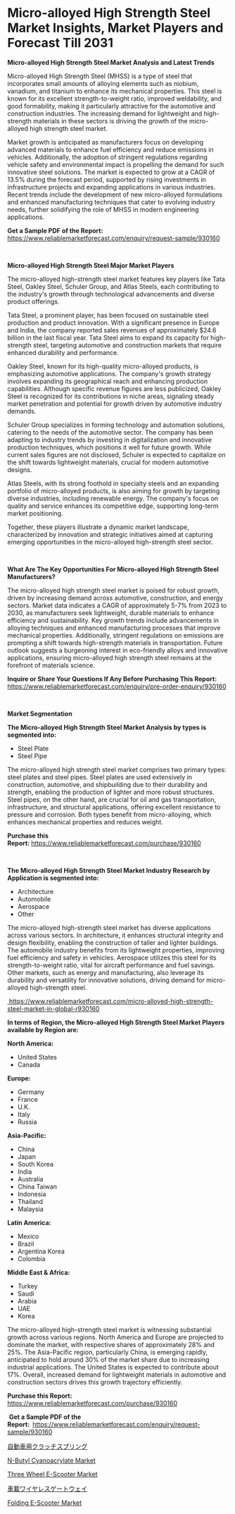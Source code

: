 <p><h1>Micro-alloyed High Strength Steel Market Insights, Market Players and Forecast Till 2031</h1></p><p><strong>Micro-alloyed High Strength Steel Market Analysis and Latest Trends</strong></p>
<p><p>Micro-alloyed High Strength Steel (MHSS) is a type of steel that incorporates small amounts of alloying elements such as niobium, vanadium, and titanium to enhance its mechanical properties. This steel is known for its excellent strength-to-weight ratio, improved weldability, and good formability, making it particularly attractive for the automotive and construction industries. The increasing demand for lightweight and high-strength materials in these sectors is driving the growth of the micro-alloyed high strength steel market.</p><p>Market growth is anticipated as manufacturers focus on developing advanced materials to enhance fuel efficiency and reduce emissions in vehicles. Additionally, the adoption of stringent regulations regarding vehicle safety and environmental impact is propelling the demand for such innovative steel solutions. The market is expected to grow at a CAGR of 13.5% during the forecast period, supported by rising investments in infrastructure projects and expanding applications in various industries. Recent trends include the development of new micro-alloyed formulations and enhanced manufacturing techniques that cater to evolving industry needs, further solidifying the role of MHSS in modern engineering applications.</p></p>
<p><strong>Get a Sample PDF of the Report:&nbsp;</strong> <a href="https://www.reliablemarketforecast.com/enquiry/request-sample/930160">https://www.reliablemarketforecast.com/enquiry/request-sample/930160</a></p>
<p>&nbsp;</p>
<p><strong>Micro-alloyed High Strength Steel Major Market Players</strong></p>
<p><p>The micro-alloyed high-strength steel market features key players like Tata Steel, Oakley Steel, Schuler Group, and Atlas Steels, each contributing to the industry's growth through technological advancements and diverse product offerings.</p><p>Tata Steel, a prominent player, has been focused on sustainable steel production and product innovation. With a significant presence in Europe and India, the company reported sales revenues of approximately $24.6 billion in the last fiscal year. Tata Steel aims to expand its capacity for high-strength steel, targeting automotive and construction markets that require enhanced durability and performance.</p><p>Oakley Steel, known for its high-quality micro-alloyed products, is emphasizing automotive applications. The company's growth strategy involves expanding its geographical reach and enhancing production capabilities. Although specific revenue figures are less publicized, Oakley Steel is recognized for its contributions in niche areas, signaling steady market penetration and potential for growth driven by automotive industry demands.</p><p>Schuler Group specializes in forming technology and automation solutions, catering to the needs of the automotive sector. The company has been adapting to industry trends by investing in digitalization and innovative production techniques, which positions it well for future growth. While current sales figures are not disclosed, Schuler is expected to capitalize on the shift towards lightweight materials, crucial for modern automotive designs.</p><p>Atlas Steels, with its strong foothold in specialty steels and an expanding portfolio of micro-alloyed products, is also aiming for growth by targeting diverse industries, including renewable energy. The company's focus on quality and service enhances its competitive edge, supporting long-term market positioning.</p><p>Together, these players illustrate a dynamic market landscape, characterized by innovation and strategic initiatives aimed at capturing emerging opportunities in the micro-alloyed high-strength steel sector.</p></p>
<p>&nbsp;</p>
<p><strong>What Are The Key Opportunities For Micro-alloyed High Strength Steel Manufacturers?</strong></p>
<p><p>The micro-alloyed high strength steel market is poised for robust growth, driven by increasing demand across automotive, construction, and energy sectors. Market data indicates a CAGR of approximately 5-7% from 2023 to 2030, as manufacturers seek lightweight, durable materials to enhance efficiency and sustainability. Key growth trends include advancements in alloying techniques and enhanced manufacturing processes that improve mechanical properties. Additionally, stringent regulations on emissions are prompting a shift towards high-strength materials in transportation. Future outlook suggests a burgeoning interest in eco-friendly alloys and innovative applications, ensuring micro-alloyed high strength steel remains at the forefront of materials science.</p></p>
<p><strong>Inquire or Share Your Questions If Any Before Purchasing This Report:</strong> <a href="https://www.reliablemarketforecast.com/enquiry/pre-order-enquiry/930160">https://www.reliablemarketforecast.com/enquiry/pre-order-enquiry/930160</a></p>
<p>&nbsp;</p>
<p><strong>Market Segmentation</strong></p>
<p><strong>The Micro-alloyed High Strength Steel Market Analysis by types is segmented into:</strong></p>
<p><ul><li>Steel Plate</li><li>Steel Pipe</li></ul></p>
<p><p>The micro-alloyed high strength steel market comprises two primary types: steel plates and steel pipes. Steel plates are used extensively in construction, automotive, and shipbuilding due to their durability and strength, enabling the production of lighter and more robust structures. Steel pipes, on the other hand, are crucial for oil and gas transportation, infrastructure, and structural applications, offering excellent resistance to pressure and corrosion. Both types benefit from micro-alloying, which enhances mechanical properties and reduces weight.</p></p>
<p><strong>Purchase this Report:&nbsp;</strong><a href="https://www.reliablemarketforecast.com/purchase/930160">https://www.reliablemarketforecast.com/purchase/930160</a></p>
<p>&nbsp;</p>
<p><strong>The Micro-alloyed High Strength Steel Market Industry Research by Application is segmented into:</strong></p>
<p><ul><li>Architecture</li><li>Automobile</li><li>Aerospace</li><li>Other</li></ul></p>
<p><p>The micro-alloyed high-strength steel market has diverse applications across various sectors. In architecture, it enhances structural integrity and design flexibility, enabling the construction of taller and lighter buildings. The automobile industry benefits from its lightweight properties, improving fuel efficiency and safety in vehicles. Aerospace utilizes this steel for its strength-to-weight ratio, vital for aircraft performance and fuel savings. Other markets, such as energy and manufacturing, also leverage its durability and versatility for innovative solutions, driving demand for micro-alloyed high-strength steel.</p></p>
<p><a href="https://www.reliablemarketforecast.com/micro-alloyed-high-strength-steel-market-in-global-r930160">&nbsp;https://www.reliablemarketforecast.com/micro-alloyed-high-strength-steel-market-in-global-r930160</a></p>
<p><strong>In terms of Region, the Micro-alloyed High Strength Steel Market Players available by Region are:</strong></p>
<p>
    <p> <strong> North America: </strong>
        <ul>
            <li>United States</li>
            <li>Canada</li>
        </ul>
        </p> 
    <p> <strong> Europe: </strong>
        <ul>
            <li>Germany</li>
            <li>France</li>
            <li>U.K.</li>
            <li>Italy</li>
            <li>Russia</li>
        </ul>
        </p> 
    <p> <strong> Asia-Pacific: </strong>
        <ul>
            <li>China</li>
            <li>Japan</li>
            <li>South Korea</li>
            <li>India</li>
            <li>Australia</li>
            <li>China Taiwan</li>
            <li>Indonesia</li>
            <li>Thailand</li>
            <li>Malaysia</li>
        </ul>
        </p> 
    <p> <strong> Latin America: </strong>
        <ul>
            <li>Mexico</li>
            <li>Brazil</li>
            <li>Argentina Korea</li>
            <li>Colombia</li>
        </ul>
        </p> 
    <p> <strong> Middle East & Africa: </strong>
        <ul>
            <li>Turkey</li>
            <li>Saudi</li>
            <li>Arabia</li>
            <li>UAE</li>
            <li>Korea</li>
        </ul>
    </p>
    </p>
<p><p>The micro-alloyed high-strength steel market is witnessing substantial growth across various regions. North America and Europe are projected to dominate the market, with respective shares of approximately 28% and 25%. The Asia-Pacific region, particularly China, is emerging rapidly, anticipated to hold around 30% of the market share due to increasing industrial applications. The United States is expected to contribute about 17%. Overall, increased demand for lightweight materials in automotive and construction sectors drives this growth trajectory efficiently.</p></p>
<p><strong>Purchase this Report: </strong><a href="https://www.reliablemarketforecast.com/purchase/930160">https://www.reliablemarketforecast.com/purchase/930160</a></p>
<p>&nbsp;<strong>Get a Sample PDF of the Report:&nbsp;&nbsp;</strong><a href="https://www.reliablemarketforecast.com/enquiry/request-sample/930160">https://www.reliablemarketforecast.com/enquiry/request-sample/930160</a></p>
<p><strong></strong></p>
<p><p><a href="https://medium.com/@ryanmarc1930/automotive-clutch-spring-market-%E3%81%AE%E3%82%B0%E3%83%AD%E3%83%BC%E3%83%90%E3%83%AB%E5%B8%82%E5%A0%B4%E6%A6%82%E8%A6%81%E3%81%AF-%E4%B8%96%E7%95%8C%E3%81%8A%E3%82%88%E3%81%B3%E4%B8%BB%E8%A6%81%E5%B8%82%E5%A0%B4%E3%81%AB%E3%81%8A%E3%81%91%E3%82%8B%E6%A5%AD%E7%95%8C%E3%81%AB%E5%BD%B1%E9%9F%BF%E3%82%92%E4%B8%8E%E3%81%88%E3%82%8B%E4%B8%BB%E8%A6%81%E3%81%AA%E3%83%88%E3%83%AC%E3%83%B3%E3%83%89%E3%81%AB%E3%81%A4%E3%81%84%E3%81%A6-%E7%8B%AC%E8%87%AA%E3%81%AE%E8%A6%96%E7%82%B9%E3%82%92%E6%8F%90%E4%BE%9B%E3%81%97%E3%81%BE%E3%81%99-7eecebb6e132">自動車用クラッチスプリング</a></p><p><a href="https://github.com/GroverBarry/Market-Research-Report-List-7/blob/main/n-butyl-cyanoacrylate-market.md">N-Butyl Cyanoacrylate Market</a></p><p><a href="https://issuu.com/reportprime-2/docs/three-wheel-e-scooter-market-size-2_63e75659764584">Three Wheel E-Scooter Market</a></p><p><a href="https://medium.com/@ryanmarc1930/automotive-wireless-gateway-market-%E3%81%AF-%E3%82%B3%E3%82%B9%E3%83%88%E7%AE%A1%E7%90%86%E3%81%A8%E5%8A%B9%E7%8E%87%E5%90%91%E4%B8%8A%E3%82%92%E5%84%AA%E5%85%88%E3%81%97%E3%81%BE%E3%81%99-%E3%81%95%E3%82%89%E3%81%AB-%E5%A0%B1%E5%91%8A%E6%9B%B8%E3%81%AF%E5%B8%82%E5%A0%B4%E3%81%AE%E9%9C%80%E8%A6%81%E9%9D%A2%E3%81%A8%E4%BE%9B%E7%B5%A6%E9%9D%A2%E3%81%AE%E4%B8%A1%E6%96%B9%E3%82%92%E3%82%AB%E3%83%90%E3%83%BC%E3%81%97%E3%81%A6%E3%81%84%E3%81%BE%E3%81%99-automotive-fc085f748bdf">車載ワイヤレスゲートウェイ</a></p><p><a href="https://issuu.com/reportprime-2/docs/folding-e-scooter-market-size-2030._28ca1f9154de51">Folding E-Scooter Market</a></p></p>
